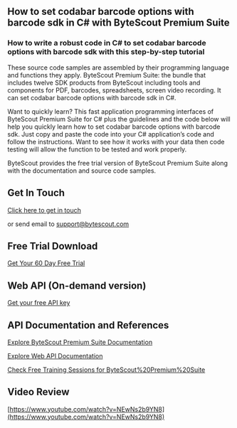 ## How to set codabar barcode options with barcode sdk in C# with ByteScout Premium Suite

### How to write a robust code in C# to set codabar barcode options with barcode sdk with this step-by-step tutorial

These source code samples are assembled by their programming language and functions they apply. ByteScout Premium Suite: the bundle that includes twelve SDK products from ByteScout including tools and components for PDF, barcodes, spreadsheets, screen video recording. It can set codabar barcode options with barcode sdk in C#.

Want to quickly learn? This fast application programming interfaces of ByteScout Premium Suite for C# plus the guidelines and the code below will help you quickly learn how to set codabar barcode options with barcode sdk. Just copy and paste the code into your C# application’s code and follow the instructions. Want to see how it works with your data then code testing will allow the function to be tested and work properly.

ByteScout provides the free trial version of ByteScout Premium Suite along with the documentation and source code samples.

## Get In Touch

[Click here to get in touch](https://bytescout.zendesk.com/hc/en-us/requests/new?subject=ByteScout%20Premium%20Suite%20Question)

or send email to [support@bytescout.com](mailto:support@bytescout.com?subject=ByteScout%20Premium%20Suite%20Question) 

## Free Trial Download

[Get Your 60 Day Free Trial](https://bytescout.com/download/web-installer?utm_source=github-readme)

## Web API (On-demand version)

[Get your free API key](https://pdf.co/documentation/api?utm_source=github-readme)

## API Documentation and References

[Explore ByteScout Premium Suite Documentation](https://bytescout.com/documentation/index.html?utm_source=github-readme)

[Explore Web API Documentation](https://pdf.co/documentation/api?utm_source=github-readme)

[Check Free Training Sessions for ByteScout%20Premium%20Suite](https://academy.bytescout.com/)

## Video Review

[https://www.youtube.com/watch?v=NEwNs2b9YN8](https://www.youtube.com/watch?v=NEwNs2b9YN8)